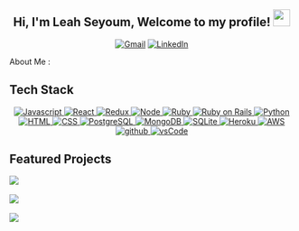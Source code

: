 <div align="center">
  <h2>Hi, I'm Leah Seyoum, Welcome to my profile! <img src="https://media.giphy.com/media/hvRJCLFzcasrR4ia7z/giphy.gif" width="30px"/></h2>
</div>

<div align="center">

[![Gmail](https://img.shields.io/badge/Gmail-D14836?style=for-the-badge&logo=gmail&logoColor=white)](mailto:leahseyoum@gmail.com)  [![LinkedIn](https://img.shields.io/badge/LinkedIn-0077B5?style=for-the-badge&logo=linkedin&logoColor=white)](https://www.linkedin.com/in/leah-seyoum-958288277/)	
</div>

About Me :

## Tech Stack
<p align="center">
   <a href="#" target="_blank">
     <img alt="Javascript" src="https://img.shields.io/badge/JavaScript-F7DF1E?style=for-the-badge&logo=javascript&logoColor=white">
   </a>

  <a href="#" target="_blank">
    <img alt="React" src="https://img.shields.io/badge/-ReactJs-61DAFB?logo=react&logoColor=white&style=for-the-badge">
  </a>

  <a href="#" target="_blank">
    <img alt="Redux" src="https://img.shields.io/badge/Redux-593D88?style=for-the-badge&logo=redux&logoColor=white">
  </a>

  <a href="#" target="_blank">
    <img alt="Node" src="https://img.shields.io/badge/Node.js-43853D?style=for-the-badge&logo=node.js&logoColor=white">
  </a>

  <a href="#" target="_blank">
    <img alt="Ruby" src="https://img.shields.io/badge/Ruby-CC342D?style=for-the-badge&logo=ruby&logoColor=white">
  </a>

  <a href="#" target="_blank">
    <img alt="Ruby on Rails" src="https://img.shields.io/badge/Ruby_on_Rails-CC0000?style=for-the-badge&logo=ruby-on-rails&logoColor=white">
  </a>
	
  <a href="#" target="_blank">
    <img alt="Python" src="https://img.shields.io/badge/Python-3776AB?style=for-the-badge&logo=python&logoColor=white">
  </a>

  <a href="#" target="_blank">
    <img alt="HTML" src="https://img.shields.io/badge/HTML5-E34F26?style=for-the-badge&logo=html5&logoColor=white">
  </a>
  
  <a href="#" target="_blank">
    <img alt="CSS" src="https://img.shields.io/badge/CSS3-1572B6?style=for-the-badge&logo=css3&logoColor=white">
  </a>
  
  <a href="#" target="_blank">
    <img alt="PostgreSQL" src="https://img.shields.io/badge/PostgreSQL-316192?style=for-the-badge&logo=postgresql&logoColor=white">
  </a>

  <a href="#" target="_blank">
    <img alt="MongoDB" src="https://img.shields.io/badge/MongoDB-4EA94B?style=for-the-badge&logo=mongodb&logoColor=white">
  </a>
  
  <a href="#" target="_blank">
    <img alt="SQLite" src="https://img.shields.io/badge/SQLite-07405E?style=for-the-badge&logo=sqlite&logoColor=white">
  </a>
  
  <a href="#" target="_blank">
    <img alt="Heroku" src="https://img.shields.io/badge/Heroku-430098?style=for-the-badge&logo=heroku&logoColor=white">
  </a>

  <a href="#" target="_blank">
    <img alt="AWS" src="https://img.shields.io/badge/Amazon_AWS-232F3E?style=for-the-badge&logo=amazon-aws&logoColor=white">
  </a>

  <a href="#" target="_blank">
    <img src="https://img.shields.io/badge/github-181717.svg?style=for-the-badge&logo=github&logoColor=white" alt="github" />
  </a>
  <a href="#" target="_blank">
    <img src="https://img.shields.io/badge/vscode-007ACC.svg?style=for-the-badge&logo=visualstudiocode&logoColor=white" alt="vsCode"/> 
  </a>
</p>

## Featured Projects

<a href="https://github.com/ziqi23/Grub-Globe-2">
 <img align="center" src="https://github-readme-stats.vercel.app/api/pin/?username=ziqi23&repo=Grub-Globe-2&theme=tokyonight" />
</a>  
<br></br>

<a href="https://github.com/leahseyoum/Pinspo">
  <img align="center" src="https://github-readme-stats.vercel.app/api/pin/?username=leahseyoum&repo=Pinspo&theme=tokyonight" />
</a> 
<br></br>
<a href="https://github.com/leahseyoum/solar-system-visualization">

  <img align="center" src="https://github-readme-stats.vercel.app/api/pin/?username=leahseyoum&repo=solar-system-visualization&theme=tokyonight" />
	
</a> 
<br></br>

<!--
**leahseyoum/leahseyoum** is a ✨ _special_ ✨ repository because its `README.md` (this file) appears on your GitHub profile.

Here are some ideas to get you started:

- 🔭 I’m currently working on ...
- 🌱 I’m currently learning ...
- 👯 I’m looking to collaborate on ...
- 🤔 I’m looking for help with ...
- 💬 Ask me about ...
- 📫 How to reach me: ...
- 😄 Pronouns: ...
- ⚡ Fun fact: ...
-->
